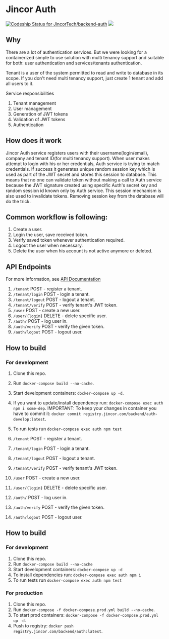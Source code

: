 # Jincor Auth
[ ![Codeship Status for JincorTech/backend-auth](https://app.codeship.com/projects/424d2bc0-a750-0135-bed6-1e9510c95f82/status?branch=master)](https://app.codeship.com/projects/255790)
![](https://habrastorage.org/webt/59/d5/42/59d542206afbe280817420.png)

## Why
There are a lot of authentication services. But we were looking for a containerized simple to use solution
with multi tenancy support and suitable for both: user authentication and services/tenants authentication.

Tenant is a user of the system permitted to read and write to database in its scope. If you don't need multi tenancy support, just create 1 tenant and add all users to it.

Service responsibilities

1. Tenant management
1. User management
2. Generation of JWT tokens
3. Validation of JWT tokens
4. Authentication

## How does it work
Jincor Auth service registers users with their username(login/email), company and tenant ID(for multi tenancy support).
When user makes attempt to login with his or her credentials, Auth service is trying to match credentials. If success
it generates unique random session key which is used as part of the JWT secret and stores this session to database. This means
that no one can validate token without making a call to Auth service because the JWT signature created using specific Auth's
secret key and random session id known only by Auth service.
This session mechanism is also used to invalidate tokens. Removing session key from the database will do the trick.


## Common workflow is following:

1. Create a user.
2. Login the user, save received token.
3. Verify saved token whenever authentication required.
4. Logout the user when necessary.
5. Delete the user when his account is not active anymore or deleted.


## API Endpoints
For more information, see [API Documentation](https://jincortech.github.io/backend-auth/index.html)

1. `/tenant` POST - register a tenant.
1. `/tenant/login` POST - login a tenant.
1. `/tenant/logout` POST - logout a tenant.
1. `/tenant/verify` POST - verify tenant's JWT token.
1. `/user` POST - create a new user.
1. `/user/{login}` DELETE - delete specific user.
1. `/auth/` POST - log user in.
1. `/auth/verify` POST - verify the given token.
1. `/auth/logout` POST - logout user.

## How to build

### For development

1. Clone this repo.
1. Run `docker-compose build --no-cache`.
1. Start development containers: `docker-compose up -d`.
1. If you want to update/install dependency run: `docker-compose exec auth npm i some-dep`.
IMPORTANT: To keep your changes in container you have to commit it: `docker commit registry.jincor.com/backend/auth-develop:latest`.
1. To run tests run `docker-compose exec auth npm test`

1. `/tenant` POST - register a tenant.
1. `/tenant/login` POST - login a tenant.
1. `/tenant/logout` POST - logout a tenant.
1. `/tenant/verify` POST - verify tenant's JWT token.
1. `/user` POST - create a new user.
1. `/user/{login}` DELETE - delete specific user.
1. `/auth/` POST - log user in.
1. `/auth/verify` POST - verify the given token.
1. `/auth/logout` POST - logout user.

## How to build

### For development

1. Clone this repo.
1. Run `docker-compose build --no-cache`
1. Start development containers: `docker-compose up -d`
1. To install dependencies run: `docker-compose exec auth npm i`
1. To run tests run `docker-compose exec auth npm test`

### For production
1. Clone this repo.
1. Run `docker-compose -f docker-compose.prod.yml build --no-cache`.
1. To start prod containers: `docker-compose -f docker-compose.prod.yml up -d`.
1. Push to registry: `docker push registry.jincor.com/backend/auth:latest`.
